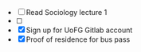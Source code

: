 - [ ] Read Sociology lecture 1
- [ ] 
- [x] Sign up for UoFG Gitlab account
- [x] Proof of residence for bus pass